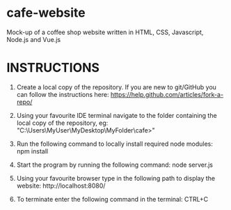 # cafe-website
Mock-up of a coffee shop website written in HTML, CSS, Javascript, Node.js and Vue.js

# INSTRUCTIONS
1. Create a local copy of the repository. If you are new to git/GitHub you can follow the instructions here:
   https://help.github.com/articles/fork-a-repo/

2. Using your favourite IDE terminal navigate to the folder containing the local copy of the repository, eg:
   "C:\Users\MyUser\MyDesktop\MyFolder\cafe>"

3. Run the following command to locally install required node modules:
   npm install
   
4. Start the program by running the following command:
   node server.js
  
5. Using your favourite browser type in the following path to display the website:
   http://localhost:8080/

6. To terminate enter the following command in the terminal:
   CTRL+C

